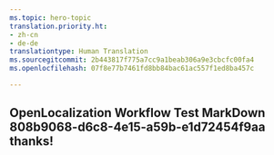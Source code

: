 ```yaml
---
ms.topic: hero-topic
translation.priority.ht:
- zh-cn
- de-de
translationtype: Human Translation
ms.sourcegitcommit: 2b443817f775a7cc9a1beab306a9e3cbcfc00fa4
ms.openlocfilehash: 07f8e77b7461fd8bb84bac61ac557f1ed8ba457c

---
```

## OpenLocalization Workflow Test MarkDown 808b9068-d6c8-4e15-a59b-e1d72454f9aa thanks!



<!--HONumber=Aug16_HO3-->


